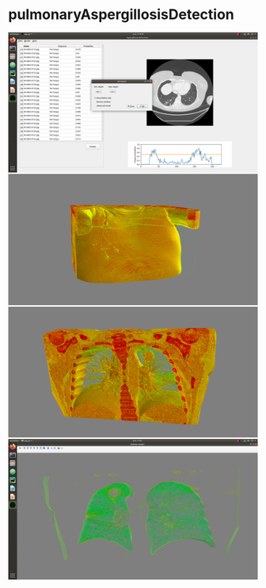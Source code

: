 # pulmonaryAspergillosisDetection
![](docs/screenshot.png)  </br>
![](docs/volume_render_front.png)  </br>
![](docs/volume_render_back.png)  </br>
![](docs/hole.png)  </br>
